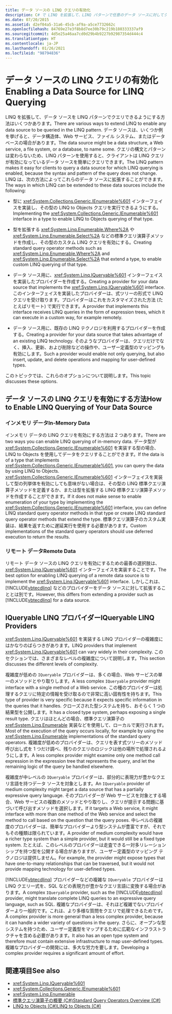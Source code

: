 ```yaml
---
title: データ ソースの LINQ クエリの有効化
description: C# で LINQ を拡張して、LINQ パターンで任意のデータ ソースに対してクエリを実行できるようにする方法について学習します。これにより、クライアントがデータ ソースのクエリを簡単に実行できるようになります。
ms.date: 07/20/2015
ms.assetid: d2ef04a5-31a6-45cb-af9a-a5ce7732662c
ms.openlocfilehash: 84769e27e3f8b8d7ee30b79c219b180333337af9
ms.sourcegitcommit: 4d5e25a46aa7cd0d29b4b9227b92987354d444c4
ms.translationtype: HT
ms.contentlocale: ja-JP
ms.lasthandoff: 01/26/2021
ms.locfileid: "98794836"
---
```

# <a name="enabling-a-data-source-for-linq-querying"></a><span data-ttu-id="8e070-103">データ ソースの LINQ クエリの有効化</span><span class="sxs-lookup"><span data-stu-id="8e070-103">Enabling a Data Source for LINQ Querying</span></span>

<span data-ttu-id="8e070-104">LINQ を拡張して、データ ソースを LINQ パターンでクエリできるようにする方法はいくつかあります。</span><span class="sxs-lookup"><span data-stu-id="8e070-104">There are various ways to extend LINQ to enable any data source to be queried in the LINQ pattern.</span></span> <span data-ttu-id="8e070-105">データ ソースは、いくつか例を挙げると、データ構造体、Web サービス、ファイル システム、またはデータベースの場合があります。</span><span class="sxs-lookup"><span data-stu-id="8e070-105">The data source might be a data structure, a Web service, a file system, or a database, to name some.</span></span> <span data-ttu-id="8e070-106">クエリの構文とパターンは変わらないため、LINQ パターンを使用すると、クライアントは LINQ クエリが有効になっているデータ ソースを簡単にクエリできます。</span><span class="sxs-lookup"><span data-stu-id="8e070-106">The LINQ pattern makes it easy for clients to query a data source for which LINQ querying is enabled, because the syntax and pattern of the query does not change.</span></span> <span data-ttu-id="8e070-107">LINQ は、次の方法によってこれらのデータ ソースに拡張することができます。</span><span class="sxs-lookup"><span data-stu-id="8e070-107">The ways in which LINQ can be extended to these data sources include the following:</span></span>  
  
- <span data-ttu-id="8e070-108">型に <xref:System.Collections.Generic.IEnumerable%601> インターフェイスを実装し、その型の LINQ to Objects クエリを実行できるようにする。</span><span class="sxs-lookup"><span data-stu-id="8e070-108">Implementing the <xref:System.Collections.Generic.IEnumerable%601> interface in a type to enable LINQ to Objects querying of that type.</span></span>  
  
- <span data-ttu-id="8e070-109">型を拡張する <xref:System.Linq.Enumerable.Where%2A> や <xref:System.Linq.Enumerable.Select%2A> などの標準クエリ演算子メソッドを作成し、その型のカスタム LINQ クエリを有効にする。</span><span class="sxs-lookup"><span data-stu-id="8e070-109">Creating standard query operator methods such as <xref:System.Linq.Enumerable.Where%2A> and <xref:System.Linq.Enumerable.Select%2A> that extend a type, to enable custom LINQ querying of that type.</span></span>  
  
- <span data-ttu-id="8e070-110">データ ソース用に、<xref:System.Linq.IQueryable%601> インターフェイスを実装したプロバイダーを作成する。</span><span class="sxs-lookup"><span data-stu-id="8e070-110">Creating a provider for your data source that implements the <xref:System.Linq.IQueryable%601> interface.</span></span> <span data-ttu-id="8e070-111">このインターフェイスを実装したプロバイダーは、式ツリーの形式で LINQ クエリを受け取ります。プロバイダーはこれをカスタマイズされた方法 (たとえばリモート) で実行できます。</span><span class="sxs-lookup"><span data-stu-id="8e070-111">A provider that implements this interface receives LINQ queries in the form of expression trees, which it can execute in a custom way, for example remotely.</span></span>  
  
- <span data-ttu-id="8e070-112">データ ソース用に、既存の LINQ テクノロジを利用するプロバイダーを作成する。</span><span class="sxs-lookup"><span data-stu-id="8e070-112">Creating a provider for your data source that takes advantage of an existing LINQ technology.</span></span> <span data-ttu-id="8e070-113">そのようなプロバイダーは、クエリだけでなく、挿入、更新、および削除などの操作や、ユーザー定義型のマッピングも有効にします。</span><span class="sxs-lookup"><span data-stu-id="8e070-113">Such a provider would enable not only querying, but also insert, update, and delete operations and mapping for user-defined types.</span></span>  
  
 <span data-ttu-id="8e070-114">このトピックでは、これらのオプションについて説明します。</span><span class="sxs-lookup"><span data-stu-id="8e070-114">This topic discusses these options.</span></span>  
  
## <a name="how-to-enable-linq-querying-of-your-data-source"></a><span data-ttu-id="8e070-115">データ ソースの LINQ クエリを有効にする方法</span><span class="sxs-lookup"><span data-stu-id="8e070-115">How to Enable LINQ Querying of Your Data Source</span></span>  
  
### <a name="in-memory-data"></a><span data-ttu-id="8e070-116">インメモリ データ</span><span class="sxs-lookup"><span data-stu-id="8e070-116">In-Memory Data</span></span>  

 <span data-ttu-id="8e070-117">インメモリ データの LINQ クエリを有効にする方法は 2 つあります。</span><span class="sxs-lookup"><span data-stu-id="8e070-117">There are two ways you can enable LINQ querying of in-memory data.</span></span> <span data-ttu-id="8e070-118">データ型が <xref:System.Collections.Generic.IEnumerable%601> を実装する型の場合、LINQ to Objects を使用してデータをクエリすることができます。</span><span class="sxs-lookup"><span data-stu-id="8e070-118">If the data is of a type that implements <xref:System.Collections.Generic.IEnumerable%601>, you can query the data by using LINQ to Objects.</span></span> <span data-ttu-id="8e070-119"><xref:System.Collections.Generic.IEnumerable%601> インターフェイスを実装して型の列挙体を有効にしても意味がない場合は、その型の LINQ 標準クエリ演算子メソッドを定義するか、または型を拡張する LINQ 標準クエリ演算子メソッドを作成することができます。</span><span class="sxs-lookup"><span data-stu-id="8e070-119">If it does not make sense to enable enumeration of your type by implementing the <xref:System.Collections.Generic.IEnumerable%601> interface, you can define LINQ standard query operator methods in that type or create LINQ standard query operator methods that extend the type.</span></span> <span data-ttu-id="8e070-120">標準クエリ演算子のカスタム実装は、結果を返すために遅延実行を使用する必要があります。</span><span class="sxs-lookup"><span data-stu-id="8e070-120">Custom implementations of the standard query operators should use deferred execution to return the results.</span></span>  
  
### <a name="remote-data"></a><span data-ttu-id="8e070-121">リモート データ</span><span class="sxs-lookup"><span data-stu-id="8e070-121">Remote Data</span></span>  

 <span data-ttu-id="8e070-122">リモート データ ソースの LINQ クエリを有効にするための最善の選択肢は、<xref:System.Linq.IQueryable%601> インターフェイスを実装することです。</span><span class="sxs-lookup"><span data-stu-id="8e070-122">The best option for enabling LINQ querying of a remote data source is to implement the <xref:System.Linq.IQueryable%601> interface.</span></span> <span data-ttu-id="8e070-123">しかしこれは、[!INCLUDE[vbtecdlinq](~/includes/vbtecdlinq-md.md)] などのプロバイダーをデータ ソースに対して拡張することとは別です。</span><span class="sxs-lookup"><span data-stu-id="8e070-123">However, this differs from extending a provider such as [!INCLUDE[vbtecdlinq](~/includes/vbtecdlinq-md.md)] for a data source.</span></span>
  
## <a name="iqueryable-linq-providers"></a><span data-ttu-id="8e070-124">IQueryable LINQ プロバイダー</span><span class="sxs-lookup"><span data-stu-id="8e070-124">IQueryable LINQ Providers</span></span>  

 <span data-ttu-id="8e070-125"><xref:System.Linq.IQueryable%601> を実装する LINQ プロバイダーの複雑度にはかなりのばらつきがあります。</span><span class="sxs-lookup"><span data-stu-id="8e070-125">LINQ providers that implement <xref:System.Linq.IQueryable%601> can vary widely in their complexity.</span></span> <span data-ttu-id="8e070-126">このセクションでは、さまざまなレベルの複雑度について説明します。</span><span class="sxs-lookup"><span data-stu-id="8e070-126">This section discusses the different levels of complexity.</span></span>  
  
 <span data-ttu-id="8e070-127">複雑度が低めの `IQueryable` プロバイダーは、多くの場合、Web サービスの単一のメソッドとやり取りします。</span><span class="sxs-lookup"><span data-stu-id="8e070-127">A less complex `IQueryable` provider might interface with a single method of a Web service.</span></span> <span data-ttu-id="8e070-128">この種のプロバイダーは処理するクエリに特定の情報を受け取るので非常に高い固有性を持ちます。</span><span class="sxs-lookup"><span data-stu-id="8e070-128">This type of provider is very specific because it expects specific information in the queries that it handles.</span></span> <span data-ttu-id="8e070-129">クローズされた型システムを持ち、おそらく 1 つの結果型を公開します。</span><span class="sxs-lookup"><span data-stu-id="8e070-129">It has a closed type system, perhaps exposing a single result type.</span></span> <span data-ttu-id="8e070-130">クエリはほとんどの場合、標準クエリ演算子の <xref:System.Linq.Enumerable> 実装などを使用して、ローカルで実行されます。</span><span class="sxs-lookup"><span data-stu-id="8e070-130">Most of the execution of the query occurs locally, for example by using the <xref:System.Linq.Enumerable> implementations of the standard query operators.</span></span> <span data-ttu-id="8e070-131">複雑度が低めのプロバイダーは、クエリを表す式ツリーのメソッド呼び出し式を 1 つだけ調べ、残りのクエリのロジックは他の場所で処理されるようにします。</span><span class="sxs-lookup"><span data-stu-id="8e070-131">A less complex provider might examine only one method call expression in the expression tree that represents the query, and let the remaining logic of the query be handled elsewhere.</span></span>  
  
 <span data-ttu-id="8e070-132">複雑度が中レベルの `IQueryable` プロバイダーは、部分的に表現力が豊かなクエリ言語を持つデータ ソースを対象とします。</span><span class="sxs-lookup"><span data-stu-id="8e070-132">An `IQueryable` provider of medium complexity might target a data source that has a partially expressive query language.</span></span> <span data-ttu-id="8e070-133">そのプロバイダーが Web サービスを対象とする場合、Web サービスの複数のメソッドとやり取りし、クエリが提示する問題に基づいて呼び出すメソッドを選択します。</span><span class="sxs-lookup"><span data-stu-id="8e070-133">If it targets a Web service, it might interface with more than one method of the Web service and select the method to call based on the question that the query poses.</span></span> <span data-ttu-id="8e070-134">中レベルの複雑度のプロバイダーは、簡単なプロバイダーより型システムが豊富ですが、それでもその種類は限られています。</span><span class="sxs-lookup"><span data-stu-id="8e070-134">A provider of medium complexity would have a richer type system than a simple provider, but it would still be a fixed type system.</span></span> <span data-ttu-id="8e070-135">たとえば、このレベルのプロバイダーは走査できる一対多リレーションシップを持つ型を公開する場合がありますが、ユーザー定義型のマッピング テクノロジは提供しません。</span><span class="sxs-lookup"><span data-stu-id="8e070-135">For example, the provider might expose types that have one-to-many relationships that can be traversed, but it would not provide mapping technology for user-defined types.</span></span>  
  
 <span data-ttu-id="8e070-136">[!INCLUDE[vbtecdlinq](~/includes/vbtecdlinq-md.md)] プロバイダーなどの複雑な `IQueryable` プロバイダーは LINQ クエリ一式を、SQL などの表現力が豊かなクエリ言語に変換する場合があります。</span><span class="sxs-lookup"><span data-stu-id="8e070-136">A complex `IQueryable` provider, such as the [!INCLUDE[vbtecdlinq](~/includes/vbtecdlinq-md.md)] provider, might translate complete LINQ queries to an expressive query language, such as SQL.</span></span> <span data-ttu-id="8e070-137">複雑なプロバイダーは、それほど複雑でないプロバイダーより一般的です。これは、より多様な質問をクエリで処理できるためです。</span><span class="sxs-lookup"><span data-stu-id="8e070-137">A complex provider is more general than a less complex provider, because it can handle a wider variety of questions in the query.</span></span> <span data-ttu-id="8e070-138">さらに、オープンな型システムを持つため、ユーザー定義型をマップするために広範なインフラストラクチャを含める必要があります。</span><span class="sxs-lookup"><span data-stu-id="8e070-138">It also has an open type system and therefore must contain extensive infrastructure to map user-defined types.</span></span> <span data-ttu-id="8e070-139">複雑なプロバイダーの開発には、多大な労力を要します。</span><span class="sxs-lookup"><span data-stu-id="8e070-139">Developing a complex provider requires a significant amount of effort.</span></span>  
  
## <a name="see-also"></a><span data-ttu-id="8e070-140">関連項目</span><span class="sxs-lookup"><span data-stu-id="8e070-140">See also</span></span>

- <xref:System.Linq.IQueryable%601>
- <xref:System.Collections.Generic.IEnumerable%601>
- <xref:System.Linq.Enumerable>
- [<span data-ttu-id="8e070-141">標準クエリ演算子の概要 (C#)</span><span class="sxs-lookup"><span data-stu-id="8e070-141">Standard Query Operators Overview (C#)</span></span>](./standard-query-operators-overview.md)
- [<span data-ttu-id="8e070-142">LINQ to Objects (C#)</span><span class="sxs-lookup"><span data-stu-id="8e070-142">LINQ to Objects (C#)</span></span>](./linq-to-objects.md)
